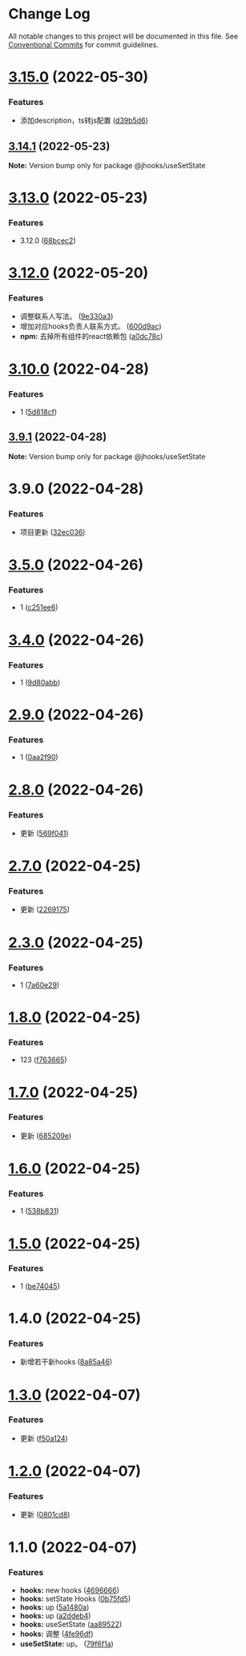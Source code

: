 # Change Log

All notable changes to this project will be documented in this file.
See [Conventional Commits](https://conventionalcommits.org) for commit guidelines.

# [3.15.0](https://coding.jd.com/jx-promote-base/jhooks/compare/v3.14.1...v3.15.0) (2022-05-30)


### Features

* 添加description，ts转js配置 ([d39b5d6](https://coding.jd.com/jx-promote-base/jhooks/commits/d39b5d6cce688f001f848377f11291f266f1279a))





## [3.14.1](https://coding.jd.com/jx-promote-base/jhooks/compare/v3.14.0...v3.14.1) (2022-05-23)

**Note:** Version bump only for package @jhooks/useSetState





# [3.13.0](https://coding.jd.com/jx-promote-base/jhooks/compare/v3.12.0...v3.13.0) (2022-05-23)


### Features

* 3.12.0 ([68bcec2](https://coding.jd.com/jx-promote-base/jhooks/commits/68bcec291beee819e04a189df12840de01d5a19c))





# [3.12.0](https://coding.jd.com/jx-promote-base/jhooks/compare/v3.11.0...v3.12.0) (2022-05-20)


### Features

* 调整联系人写法。 ([9e330a3](https://coding.jd.com/jx-promote-base/jhooks/commits/9e330a392069b4ef616d863df6835f62026447af))
* 增加对应hooks负责人联系方式。 ([600d9ac](https://coding.jd.com/jx-promote-base/jhooks/commits/600d9aca98380e56f5ea9ed45657f748c5bdd4bb))
* **npm:** 去掉所有组件的react依赖包 ([a0dc78c](https://coding.jd.com/jx-promote-base/jhooks/commits/a0dc78c4e47a9aab773941e2901a7d4710691010))





# [3.10.0](https://coding.jd.com/jx-promote-base/jhooks/compare/v3.9.1...v3.10.0) (2022-04-28)


### Features

* 1 ([5d818cf](https://coding.jd.com/jx-promote-base/jhooks/commits/5d818cf84d6ddd1e5f819fe88254176088201f98))





## [3.9.1](https://coding.jd.com/jx-promote-base/jhooks/compare/v3.9.0...v3.9.1) (2022-04-28)

**Note:** Version bump only for package @jhooks/useSetState





# 3.9.0 (2022-04-28)


### Features

* 项目更新 ([32ec036](https://coding.jd.com/jx-promote-base/jhooks/commits/32ec036b28c62a4e1713d7556dbc6bbdd1c66e6c))





# [3.5.0](https://coding.jd.com/jx-promote-base/jhooks/compare/v3.4.0...v3.5.0) (2022-04-26)


### Features

* 1 ([c251ee6](https://coding.jd.com/jx-promote-base/jhooks/commits/c251ee62c3656bcde2dbb50c8959794b02439606))





# [3.4.0](https://coding.jd.com/jx-promote-base/jhooks/compare/v3.3.0...v3.4.0) (2022-04-26)


### Features

* 1 ([9d80abb](https://coding.jd.com/jx-promote-base/jhooks/commits/9d80abb58b8a0c690e63e70f63b4a81b96330f72))





# [2.9.0](https://coding.jd.com/jx-promote-base/jhooks/compare/v2.8.0...v2.9.0) (2022-04-26)


### Features

* 1 ([0aa2f90](https://coding.jd.com/jx-promote-base/jhooks/commits/0aa2f903e174bb8975ebf8f00862ad9c9f45ee9e))





# [2.8.0](https://coding.jd.com/jx-promote-base/jhooks/compare/v2.7.0...v2.8.0) (2022-04-26)


### Features

* 更新 ([569f041](https://coding.jd.com/jx-promote-base/jhooks/commits/569f041fc299e7de16b16512c4f91f758a9af587))





# [2.7.0](https://coding.jd.com/jx-promote-base/jhooks/compare/v2.6.0...v2.7.0) (2022-04-25)


### Features

* 更新 ([2269175](https://coding.jd.com/jx-promote-base/jhooks/commits/2269175f379ec627eb96363112f0c393bdfdcc33))





# [2.3.0](https://coding.jd.com/jx-promote-base/jhooks/compare/v2.2.0...v2.3.0) (2022-04-25)


### Features

* 1 ([7a60e29](https://coding.jd.com/jx-promote-base/jhooks/commits/7a60e29f0b1191e2450ef82bc45ca9b47a6ccfc9))





# [1.8.0](https://coding.jd.com/jx-promote-base/jhooks/compare/@jhooks/useSetState@1.7.0...@jhooks/useSetState@1.8.0) (2022-04-25)


### Features

* 123 ([f763665](https://coding.jd.com/jx-promote-base/jhooks/commits/f76366550a88652a8afd7c75b63ae8bc46cd1d99))





# [1.7.0](https://coding.jd.com/jx-promote-base/jhooks/compare/@jhooks/useSetState@1.6.0...@jhooks/useSetState@1.7.0) (2022-04-25)


### Features

* 更新 ([685209e](https://coding.jd.com/jx-promote-base/jhooks/commits/685209e0dc2cf89aa080d1aafea7a3e67a335491))





# [1.6.0](https://coding.jd.com/jx-promote-base/jhooks/compare/@jhooks/useSetState@1.5.0...@jhooks/useSetState@1.6.0) (2022-04-25)


### Features

* 1 ([538b831](https://coding.jd.com/jx-promote-base/jhooks/commits/538b83165e7c86daedd55afd007e601baa958456))





# [1.5.0](https://coding.jd.com/jx-promote-base/jhooks/compare/@jhooks/useSetState@1.4.0...@jhooks/useSetState@1.5.0) (2022-04-25)


### Features

* 1 ([be74045](https://coding.jd.com/jx-promote-base/jhooks/commits/be740453a55c3c9c108f84f9d4a6b668e9293745))





# 1.4.0 (2022-04-25)


### Features

* 新增若干新hooks ([8a85a46](https://coding.jd.com/jx-promote-base/jhooks/commits/8a85a468b5befdd49ebe1cf513afdcfb8e6f2588))





# [1.3.0](https://coding.jd.com/jx-promote-base/jhooks/compare/@jhooks/useSetState@1.2.0...@jhooks/useSetState@1.3.0) (2022-04-07)


### Features

* 更新 ([f50a124](https://coding.jd.com/jx-promote-base/jhooks/commits/f50a124cd9a8a08cfb4d2fb40fcf2020ea61959a))





# [1.2.0](https://coding.jd.com/jx-promote-base/jhooks/compare/@jhooks/useSetState@1.1.0...@jhooks/useSetState@1.2.0) (2022-04-07)


### Features

* 更新 ([0801cd8](https://coding.jd.com/jx-promote-base/jhooks/commits/0801cd83c8659616ca361719ee2d90bb9dfed366))





# 1.1.0 (2022-04-07)


### Features

* **hooks:** new hooks ([4696666](https://coding.jd.com/jx-promote-base/jhooks/commits/46966666481e8fe88ef9139afdcabf96425e4517))
* **hooks:** setState Hooks ([0b75fd5](https://coding.jd.com/jx-promote-base/jhooks/commits/0b75fd50dc63745414b3fe0ebd185f8ccb4e96ba))
* **hooks:** up ([5a1480a](https://coding.jd.com/jx-promote-base/jhooks/commits/5a1480ae2864e20f69a8afde725f79aa5a6677dc))
* **hooks:** up ([a2ddeb4](https://coding.jd.com/jx-promote-base/jhooks/commits/a2ddeb4b49cebe6b6282fd2e4f445994a103dad6))
* **hooks:** useSetState ([aa89522](https://coding.jd.com/jx-promote-base/jhooks/commits/aa895225c51c0929409cf5aa36d51898932f9d94))
* **hooks:** 调整 ([4fe96df](https://coding.jd.com/jx-promote-base/jhooks/commits/4fe96dfb9764516e164ea0fc496189cd306b5389))
* **useSetState:** up。 ([79f6f1a](https://coding.jd.com/jx-promote-base/jhooks/commits/79f6f1ab12d169c708faebe08ff55cfd17c5fd81))
